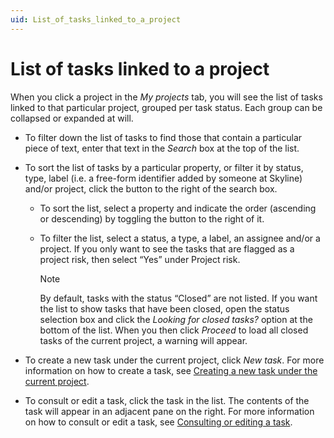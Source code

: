 ```yaml
---
uid: List_of_tasks_linked_to_a_project
---
```


# List of tasks linked to a project

When you click a project in the *My projects* tab, you will see the list of tasks linked to that particular project, grouped per task status. Each group can be collapsed or expanded at will.

- To filter down the list of tasks to find those that contain a particular piece of text, enter that text in the *Search* box at the top of the list.

- To sort the list of tasks by a particular property, or filter it by status, type, label (i.e. a free-form identifier added by someone at Skyline) and/or project, click the button to the right of the search box.

    - To sort the list, select a property and indicate the order (ascending or descending) by toggling the button to the right of it.

    - To filter the list, select a status, a type, a label, an assignee and/or a project. If you only want to see the tasks that are flagged as a project risk, then select “Yes” under Project risk.

        > [!NOTE]
        > By default, tasks with the status “Closed” are not listed. If you want the list to show tasks that have been closed, open the status selection box and click the *Looking for closed tasks?* option at the bottom of the list. When you then click *Proceed* to load all closed tasks of the current project, a warning will appear.

- To create a new task under the current project, click *New task*. For more information on how to create a task, see [Creating a new task under the current project](xref:Creating_a_new_task_under_the_current_project).

- To consult or edit a task, click the task in the list. The contents of the task will appear in an adjacent pane on the right. For more information on how to consult or edit a task, see [Consulting or editing a task](xref:Consulting_or_editing_a_task).
